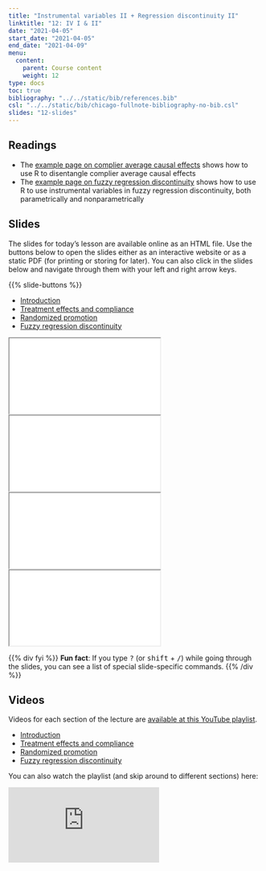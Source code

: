 ```yaml
---
title: "Instrumental variables II + Regression discontinuity II"
linktitle: "12: IV I & II"
date: "2021-04-05"
start_date: "2021-04-05"
end_date: "2021-04-09"
menu:
  content:
    parent: Course content
    weight: 12
type: docs
toc: true
bibliography: "../../static/bib/references.bib"
csl: "../../static/bib/chicago-fullnote-bibliography-no-bib.csl"
slides: "12-slides"
---
```


## Readings

-   The [example page on complier average causal effects](/example/cace/) shows how to use R to disentangle complier average causal effects
-   The [example page on fuzzy regression discontinuity](/example/rdd-fuzzy) shows how to use R to use instrumental variables in fuzzy regression discontinuity, both parametrically and nonparametrically

## Slides

The slides for today’s lesson are available online as an HTML file. Use the buttons below to open the slides either as an interactive website or as a static PDF (for printing or storing for later). You can also click in the slides below and navigate through them with your left and right arrow keys.

{{% slide-buttons %}}

<ul class="nav nav-tabs" id="slide-tabs" role="tablist">
<li class="nav-item">
<a class="nav-link active" id="introduction-tab" data-toggle="tab" href="#introduction" role="tab" aria-controls="introduction" aria-selected="true">Introduction</a>
</li>
<li class="nav-item">
<a class="nav-link" id="treatment-effects-and-compliance-tab" data-toggle="tab" href="#treatment-effects-and-compliance" role="tab" aria-controls="treatment-effects-and-compliance" aria-selected="false">Treatment effects and compliance</a>
</li>
<li class="nav-item">
<a class="nav-link" id="randomized-promotion-tab" data-toggle="tab" href="#randomized-promotion" role="tab" aria-controls="randomized-promotion" aria-selected="false">Randomized promotion</a>
</li>
<li class="nav-item">
<a class="nav-link" id="fuzzy-regression-discontinuity-tab" data-toggle="tab" href="#fuzzy-regression-discontinuity" role="tab" aria-controls="fuzzy-regression-discontinuity" aria-selected="false">Fuzzy regression discontinuity</a>
</li>
</ul>

<div id="slide-tabs" class="tab-content">

<div id="introduction" class="tab-pane fade show active" role="tabpanel" aria-labelledby="introduction-tab">

<div class="embed-responsive embed-responsive-16by9">

<iframe class="embed-responsive-item" src="/slides/12-slides.html#1">
</iframe>

</div>

</div>

<div id="treatment-effects-and-compliance" class="tab-pane fade" role="tabpanel" aria-labelledby="treatment-effects-and-compliance-tab">

<div class="embed-responsive embed-responsive-16by9">

<iframe class="embed-responsive-item" src="/slides/12-slides.html#treatment-effects">
</iframe>

</div>

</div>

<div id="randomized-promotion" class="tab-pane fade" role="tabpanel" aria-labelledby="randomized-promotion-tab">

<div class="embed-responsive embed-responsive-16by9">

<iframe class="embed-responsive-item" src="/slides/12-slides.html#encouragement">
</iframe>

</div>

</div>

<div id="fuzzy-regression-discontinuity" class="tab-pane fade" role="tabpanel" aria-labelledby="fuzzy-regression-discontinuity-tab">

<div class="embed-responsive embed-responsive-16by9">

<iframe class="embed-responsive-item" src="/slides/12-slides.html#fuzzy-rdd">
</iframe>

</div>

</div>

</div>

{{% div fyi %}}
**Fun fact**: If you type <kbd>?</kbd> (or <kbd>shift</kbd> + <kbd>/</kbd>) while going through the slides, you can see a list of special slide-specific commands.
{{% /div %}}

## Videos

Videos for each section of the lecture are [available at this YouTube playlist](https://www.youtube.com/playlist?list=PLS6tnpTr39sGrbGfvdp0Gob6qAghIdiLq).

-   [Introduction](https://www.youtube.com/watch?v=qDAFXXriFyE&list=PLS6tnpTr39sGrbGfvdp0Gob6qAghIdiLq)
-   [Treatment effects and compliance](https://www.youtube.com/watch?v=_Ue7blCyEXk&list=PLS6tnpTr39sGrbGfvdp0Gob6qAghIdiLq)
-   [Randomized promotion](https://www.youtube.com/watch?v=M5cuBBuqZys&list=PLS6tnpTr39sGrbGfvdp0Gob6qAghIdiLq)
-   [Fuzzy regression discontinuity](https://www.youtube.com/watch?v=9xGeCGRvVgE&list=PLS6tnpTr39sGrbGfvdp0Gob6qAghIdiLq)

You can also watch the playlist (and skip around to different sections) here:

<div class="embed-responsive embed-responsive-16by9">

<iframe class="embed-responsive-item" src="https://www.youtube.com/embed/playlist?list=PLS6tnpTr39sGrbGfvdp0Gob6qAghIdiLq" frameborder="0" allow="accelerometer; autoplay; encrypted-media; gyroscope; picture-in-picture" allowfullscreen>
</iframe>

</div>
